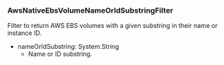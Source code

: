 ### AwsNativeEbsVolumeNameOrIdSubstringFilter
Filter to return AWS EBS volumes with a given substring in their name or instance ID.

- nameOrIdSubstring: System.String
  - Name or ID substring.
